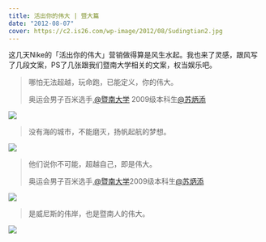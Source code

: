 ```yaml
---
title: 活出你的伟大 | 暨大篇
date: "2012-08-07"
cover: https://c2.is26.com/wp-image/2012/08/Sudingtian2.jpg
---
```


这几天Nike的「活出你的伟大」营销做得算是风生水起。我也来了灵感，跟风写了几段文案，PS了几张跟我们暨南大学相关的文案，权当娱乐吧。

> 哪怕无法超越，玩命跑，已能定义，你的伟大。
>
> 奥运会男子百米选手,[@暨南大学](https://weibo.com/n/%E6%9A%A8%E5%8D%97%E5%A4%A7%E5%AD%A6) 2009级本科生[@苏炳添](https://weibo.com/n/%E8%8B%8F%E7%82%B3%E6%B7%BB)

![](https://c2.is26.com/wp-image/2012/08/Sudingtian2.jpg)

> 没有海的城市，不能磨灭，扬帆起航的梦想。

![](https://c2.is26.com/wp-image/2012/08/JnuGofar.jpg)

> 他们说你不可能，超越自己，即是伟大。
>
> 奥运会男子百米选手,[@暨南大学](https://weibo.com/n/%E6%9A%A8%E5%8D%97%E5%A4%A7%E5%AD%A6)2009级本科生[@苏炳添](https://weibo.com/n/%E8%8B%8F%E7%82%B3%E6%B7%BB)

![](https://c2.is26.com/wp-image/2012/08/sudingtian.jpg)

> 是威尼斯的伟岸，也是暨南人的伟大。

![](https://c2.is26.com/wp-image/2012/08/HIjnu.jpg)
